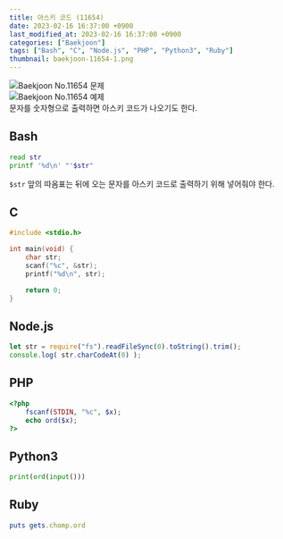 ```yaml
---
title: 아스키 코드 (11654)
date: 2023-02-16 16:37:00 +0900
last_modified_at: 2023-02-16 16:37:00 +0900
categories: ["Baekjoon"]
tags: ["Bash", "C", "Node.js", "PHP", "Python3", "Ruby"]
thumbnail: baekjoon-11654-1.png
---
```


![Baekjoon No.11654 문제](baekjoon-11654-1.png)  
![Baekjoon No.11654 예제](baekjoon-11654-2.png)  
문자를 숫자형으로 출력하면 아스키 코드가 나오기도 한다.

## Bash
```bash
read str
printf '%d\n' "'$str"
```
`$str` 앞의 따옴표는 뒤에 오는 문자를 아스키 코드로 출력하기 위해 넣어줘야 한다.

## C
```c
#include <stdio.h>

int main(void) {
	char str;
	scanf("%c", &str);
	printf("%d\n", str);

	return 0;
}
```

## Node.js
```javascript
let str = require("fs").readFileSync(0).toString().trim();
console.log( str.charCodeAt(0) );
```

## PHP
```php
<?php
	fscanf(STDIN, "%c", $x);
	echo ord($x);
?>
```

## Python3
```python
print(ord(input()))
```

## Ruby
```ruby
puts gets.chomp.ord
```
